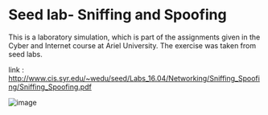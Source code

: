 # Seed lab- Sniffing and Spoofing

This is a laboratory simulation, which is part of the assignments given in the Cyber and Internet course at Ariel University. 
The exercise was taken from seed labs. 

link : http://www.cis.syr.edu/~wedu/seed/Labs_16.04/Networking/Sniffing_Spoofing/Sniffing_Spoofing.pdf 

![image](https://user-images.githubusercontent.com/44750316/51035585-1d838a80-15b3-11e9-80f4-afabf3641aab.png)
